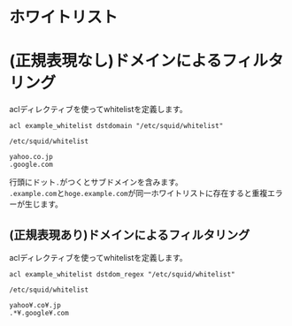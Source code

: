 # ホワイトリスト
# (正規表現なし)ドメインによるフィルタリング
aclディレクティブを使ってwhitelistを定義します。
```
acl example_whitelist dstdomain "/etc/squid/whitelist"
```
`/etc/squid/whitelist`
```
yahoo.co.jp
.google.com
```
行頭にドット`.`がつくとサブドメインを含みます。  
`.example.com`と`hoge.example.com`が同一ホワイトリストに存在すると重複エラーが生じます。

## (正規表現あり)ドメインによるフィルタリング
aclディレクティブを使ってwhitelistを定義します。
```
acl example_whitelist dstdom_regex "/etc/squid/whitelist"
```
`/etc/squid/whitelist`
```
yahoo¥.co¥.jp
.*¥.google¥.com
```
